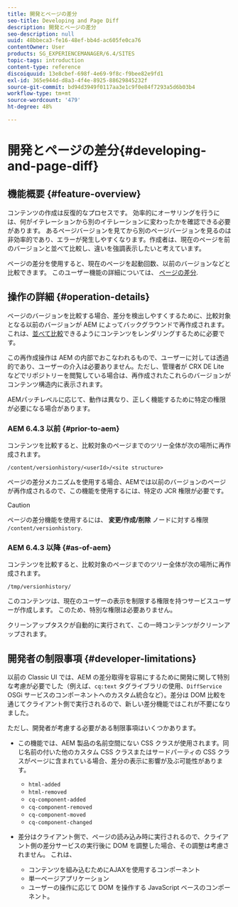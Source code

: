 ```yaml
---
title: 開発とページの差分
seo-title: Developing and Page Diff
description: 開発とページの差分
seo-description: null
uuid: 48bbeca3-fe16-48ef-bb4d-ac605fe0ca76
contentOwner: User
products: SG_EXPERIENCEMANAGER/6.4/SITES
topic-tags: introduction
content-type: reference
discoiquuid: 13e8cbef-698f-4e69-9f8c-f9bee82e9fd1
exl-id: 365e944d-d8a3-4f4e-8925-88629845232f
source-git-commit: bd94d3949f0117aa3e1c9f0e84f7293a5d6b03b4
workflow-type: tm+mt
source-wordcount: '479'
ht-degree: 48%

---
```


# 開発とページの差分{#developing-and-page-diff}

## 機能概要 {#feature-overview}

コンテンツの作成は反復的なプロセスです。 効率的にオーサリングを行うには、何がイテレーションから別のイテレーションに変わったかを確認できる必要があります。 あるページバージョンを見てから別のページバージョンを見るのは非効率的であり、エラーが発生しやすくなります。作成者は、現在のページを前のバージョンと並べて比較し、違いを強調表示したいと考えています。

ページの差分を使用すると、現在のページを起動回数、以前のバージョンなどと比較できます。 このユーザー機能の詳細については、 [ページの差分](/help/sites-authoring/page-diff.md).

## 操作の詳細 {#operation-details}

ページのバージョンを比較する場合、差分を検出しやすくするために、比較対象となる以前のバージョンが AEM によってバックグラウンドで再作成されます。これは、[並べて比較](/help/sites-authoring/page-diff.md#presentation-of-differences)できるようにコンテンツをレンダリングするために必要です。

この再作成操作は AEM の内部でおこなわれるもので、ユーザーに対しては透過的であり、ユーザーの介入は必要ありません。ただし、管理者が CRX DE Lite などでリポジトリーを閲覧している場合は、再作成されたこれらのバージョンがコンテンツ構造内に表示されます。

AEMパッチレベルに応じて、動作は異なり、正しく機能するために特定の権限が必要になる場合があります。

### AEM 6.4.3 以前 {#prior-to-aem}

コンテンツを比較すると、比較対象のページまでのツリー全体が次の場所に再作成されます。

`/content/versionhistory/<userId>/<site structure>`

ページの差分メカニズムを使用する場合、AEMでは以前のバージョンのページが再作成されるので、この機能を使用するには、特定の JCR 権限が必要です。

>[!CAUTION]
>
>ページの差分機能を使用するには、 **変更/作成/削除** ノードに対する権限 `/content/versionhistory`.

### AEM 6.4.3 以降 {#as-of-aem}

コンテンツを比較すると、比較対象のページまでのツリー全体が次の場所に再作成されます。

`/tmp/versionhistory/`

このコンテンツは、現在のユーザーの表示を制限する権限を持つサービスユーザーが作成します。 このため、特別な権限は必要ありません。

クリーンアップタスクが自動的に実行されて、この一時コンテンツがクリーンアップされます。

## 開発者の制限事項 {#developer-limitations}

以前の Classic UI では、AEM の差分取得を容易にするために開発に関して特別な考慮が必要でした（例えば、`cq:text` タグライブラリの使用、`DiffService` OSGi サービスのコンポーネントへのカスタム統合など）。差分は DOM 比較を通じてクライアント側で実行されるので、新しい差分機能ではこれが不要になりました。

ただし、開発者が考慮する必要がある制限事項はいくつかあります。

* この機能では、AEM 製品の名前空間にない CSS クラスが使用されます。同じ名前の付いた他のカスタム CSS クラスまたはサードパーティの CSS クラスがページに含まれている場合、差分の表示に影響が及ぶ可能性があります。

   * `html-added`
   * `html-removed`
   * `cq-component-added`
   * `cq-component-removed`
   * `cq-component-moved`
   * `cq-component-changed`

* 差分はクライアント側で、ページの読み込み時に実行されるので、クライアント側の差分サービスの実行後に DOM を調整した場合、その調整は考慮されません。 これは、

   * コンテンツを組み込むためにAJAXを使用するコンポーネント
   * 単一ページアプリケーション
   * ユーザーの操作に応じて DOM を操作する JavaScript ベースのコンポーネント。
